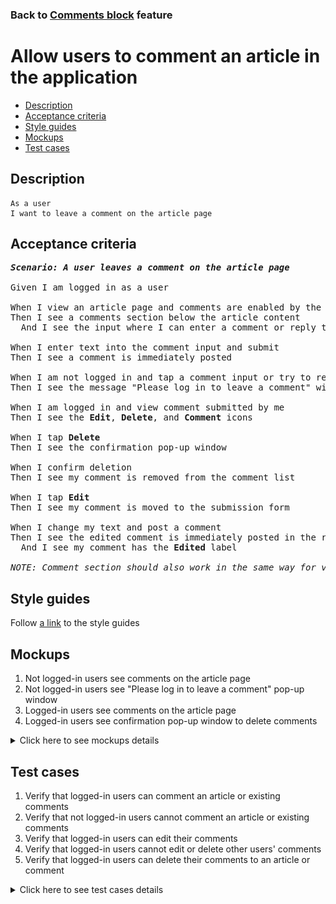 ### Back to [Comments block](../../README.md) feature

# Allow users to comment an article in the application

- [Description](#description)
- [Acceptance criteria](#acceptance-criteria)
- [Style guides](#style-guides)
- [Mockups](#mockups)
- [Test cases](#test-cases)

## Description

    As a user
    I want to leave a comment on the article page

## Acceptance criteria

<pre>
<b><i>Scenario: A user leaves a comment on the article page</i></b>

Given I am logged in as a user

When I view an article page and comments are enabled by the admin
Then I see a comments section below the article content
  And I see the input where I can enter a comment or reply to existing comments

When I enter text into the comment input and submit
Then I see a comment is immediately posted

When I am not logged in and tap a comment input or try to reply to a comment
Then I see the message "Please log in to leave a comment" with the link to the log-in page

When I am logged in and view comment submitted by me
Then I see the <b>Edit</b>, <b>Delete</b>, and <b>Comment</b> icons

When I tap <b>Delete</b>
Then I see the confirmation pop-up window

When I confirm deletion
Then I see my comment is removed from the comment list

When I tap <b>Edit</b>
Then I see my comment is moved to the submission form

When I change my text and post a comment
Then I see the edited comment is immediately posted in the right place
  And I see my comment has the <b>Edited</b> label

<i>NOTE: Comment section should also work in the same way for video page</i>
</pre>

## Style guides

Follow [a link](https://www.figma.com/proto/0zkkf5WC77OSpvyD6YXpFE/Style-guides?page-id=0%3A1&node-id=19%3A5368&viewport=266%2C48%2C0.54&scaling=min-zoom&starting-point-node-id=19%3A5368) to the style guides

## Mockups

1. Not logged-in users see comments on the article page
2. Not logged-in users see "Please log in to leave a comment" pop-up window
3. Logged-in users see comments on the article page
4. Logged-in users see confirmation pop-up window to delete comments

<details>
  <summary>Click here to see mockups details</summary>

**1. Not logged-in users see comments on the article page:**

![Not logged-in users see comments on the article page](/mobile_application_features/comments/images/application_comments_for_not_logged_in_user.png)

**2. Not logged-in users see "Please log in to leave a comment" pop-up window:**

![Not logged-in users see "Please log in to leave a comment" pop-up window](/mobile_application_features/comments/images/application_log_in_to_leave_comments_popup.png)

**3. Logged-in users see comments on the article page:**

![Logged-in users see comments on the article page](/mobile_application_features/comments/images/application_comments_for_logged_in_user.png)

**4. Logged-in users see confirmation pop-up window to delete comments:**

![Logged-in users see confirmation pop-up window to delete comments](/mobile_application_features/comments/images/application_before_delete_popup.png)

</details>

## Test cases

1. Verify that logged-in users can comment an article or existing comments
2. Verify that not logged-in users cannot comment an article or existing comments
3. Verify that logged-in users can edit their comments
4. Verify that logged-in users cannot edit or delete other users' comments
5. Verify that logged-in users can delete their comments to an article or comment

<details>
  <summary>Click here to see test cases details</summary>

### **#1. Verify that logged-in users can comment an article or existing comments**

|Preconditions|Steps|Expected result
--------------|-----|----------
|- Log in with user account</br>- There is some article with comments enabled</br>- There are some users’ comments to the article|1) Select an article</br>2) Enter a comment</br>3) Tap <b>Submit</b></br>4) Reply to a comment from another user</br>5) Tap <b>Submit</b>|1) Comment appears as the latest comment to the article and is visible to users</br>2) Comment appears as the latest comment to another comment and is visible to users|

### **#2. Verify that not logged-in users cannot comment an article or existing comments**

|Preconditions|Steps|Expected result
--------------|-----|----------
|- The user is not logged in</br>- There is some article with comments enabled</br>- There are some users’ comments to the article|1) Select an article</br>2) Tap comment icon to the article</br>3) View comments to the article</br>4) Tap comments icon to the comment|1) Message "Please log in to leave a comment" with a link to the log-in page appears</br>2) Message "Please log in to leave a comment" with a link to the log-in page appears|

### **#3. Verify that logged-in users can edit their comments**

|Preconditions|Steps|Expected result
--------------|-----|----------
|- Log in with user account</br>- There is a comment to the article by this user</br>- There is a reply to the existing comment by this user|1) Go to the article with comments</br>2) Go to your comment and then tap tap <b>Edit</b> icon</br>3) Make some changes</br>4) Tap <b>Submit</b></br>5) Go to your reply to the comment, and then tap the <b>Edit</b> icon</br>6) Make some changes</br>7) Tap <b>Submit</b>|4) The edited comment is immediately posted with the <b>Edited</b> label in the right place, and all users can see it</br>7) The edited comment is immediately posted with the <b>Edited</b> label in the right place, and all users can see it|

### **#4. Verify that logged-in users cannot edit or delete other users’ comments**

|Preconditions|Steps|Expected result
--------------|-----|----------
|- Log in with user account</br>- There are some comments of other users to the article</br>- There are some replies from other users to comments|1) Select some article with comments</br>2) View other users' comments to the article</br>3) View other users' replies to comments|2) The <b>Edit</b> and <b>Delete</b> icons are not available</br>3) The <b>Edit</b> and <b>Delete</b> icons are not available|

### **#5. Verify that logged-in users can delete their comments to an article or comment**

|Preconditions|Steps|Expected result
--------------|-----|----------
|- Log in with user account</br>- There is a comment to the article by this user</br>- There is a reply to the comment by this user|1) Select previously commented article</br>2) Tap the <b>Delete</b> icon near the user’s comment to the article</br>3) Tap <b>Delete</b></br>4) Tap the <b>Delete</b> icon near the user’s comment to the article</br>5) Tap <b>Delete</b>|2) Confirmation pop-up window appears</br>3) Comment is removed and not visible anymore</br>4) Confirmation pop-up window appears</br>5) Comment is removed and not visible anymore|
</details>
